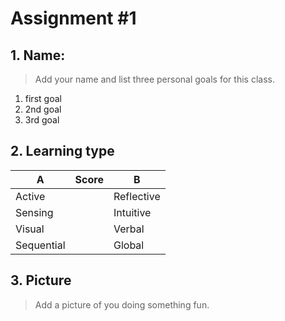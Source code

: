 # Assignment #1

## 1. Name:

> Add your name and list three personal goals for this class.

1. first goal
2. 2nd goal
3. 3rd goal

## 2. Learning type

A          | Score | B
-----------|-------|-----------
Active     |       | Reflective
Sensing    |       | Intuitive
Visual     |       | Verbal
Sequential |       | Global

## 3. Picture

> Add a picture of you doing something fun.
